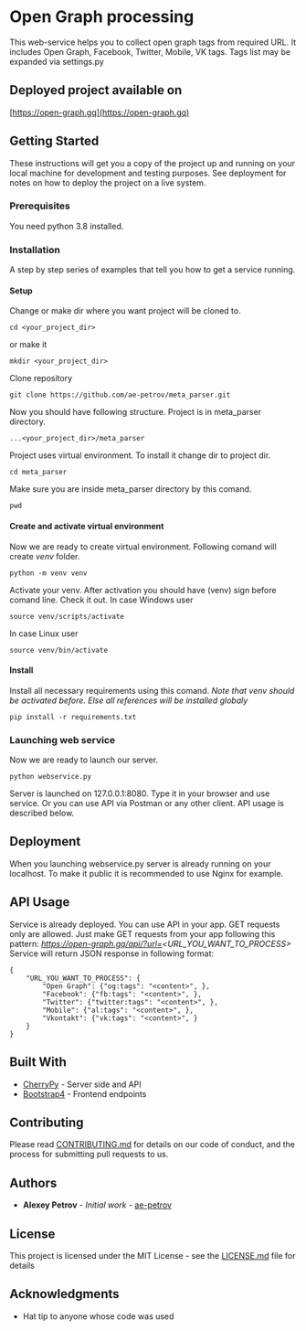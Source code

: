 # Open Graph processing

This web-service helps you to collect open graph tags from required URL. It includes Open Graph, Facebook, Twitter, Mobile, VK tags. Tags list may be expanded via settings.py

## Deployed project available on
[https://open-graph.gq](https://open-graph.gq)

## Getting Started

These instructions will get you a copy of the project up and running on your local machine for development and testing purposes. See deployment for notes on how to deploy the project on a live system.

### Prerequisites

You need python 3.8 installed.

### Installation

A step by step series of examples that tell you how to get a service running.

#### Setup

Change or make dir where you want project will be cloned to.
```
cd <your_project_dir>
```
or make it
```
mkdir <your_project_dir>
```

Clone repository
```
git clone https://github.com/ae-petrov/meta_parser.git
```

Now you should have following structure. Project is in meta_parser directory.
```
...<your_project_dir>/meta_parser
```

Project uses virtual environment. To install it change dir to project dir.
```
cd meta_parser
```

Make sure you are inside meta_parser directory by this comand.
```
pwd
```

#### Create and activate virtual environment

Now we are ready to create virtual environment. Following comand will create *venv* folder.
```
python -m venv venv
```

Activate your venv. After activation you should have (venv) sign before comand line. Check it out.
In case Windows user
```
source venv/scripts/activate
```

In case Linux user
```
source venv/bin/activate
```

#### Install

Install all necessary requirements using this comand. 
*Note that venv should be activated before. Else all references will be installed globaly*
```
pip install -r requirements.txt
```

### Launching web service

Now we are ready to launch our server.
```
python webservice.py
```

Server is launched on 127.0.0.1:8080. Type it in your browser and use service. 
Or you can use API via Postman or any other client.
API usage is described below.

## Deployment

When you launching webservice.py server is already running on your localhost. To make it public it is recommended to use Nginx for example.

## API Usage
Service is already deployed. You can use API in your app.
GET requests only are allowed.
Just make GET requests from your app following this pattern:
*https://open-graph.gq/api/?url=<URL_YOU_WANT_TO_PROCESS>*
Service will return JSON response in following format:
```
{
    "URL_YOU_WANT_TO_PROCESS": {
        "Open Graph": {"og:tags": "<content>", },
        "Facebook": {"fb:tags": "<content>", },
        "Twitter": {"twitter:tags": "<content>", },
        "Mobile": {"al:tags": "<content>", },
        "Vkontakt": {"vk:tags": "<content>", }
    }
}
```

## Built With

* [CherryPy](https://cherrypy.org/) - Server side and API
* [Bootstrap4](https://getbootstrap.com/) - Frontend endpoints

## Contributing

Please read [CONTRIBUTING.md](https://gist.github.com/ae-petrov/) for details on our code of conduct, and the process for submitting pull requests to us.

## Authors

* **Alexey Petrov** - *Initial work* - [ae-petrov](https://github.com/ae-petrov)

## License

This project is licensed under the MIT License - see the [LICENSE.md](LICENSE.md) file for details

## Acknowledgments

* Hat tip to anyone whose code was used
